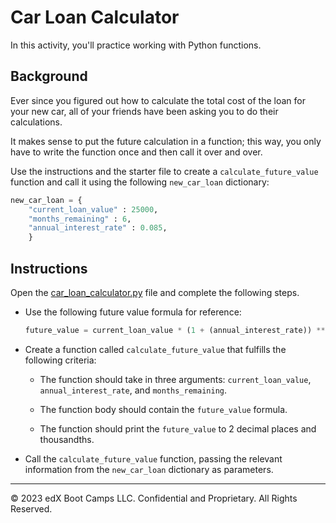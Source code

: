 # Car Loan Calculator

In this activity, you'll practice working with Python functions.

## Background

Ever since you figured out how to calculate the total cost of the loan for your new car, all of your friends have been asking you to do their calculations.

It makes sense to put the future calculation in a function; this way, you only have to write the function once and then call it over and over.

Use the instructions and the starter file to create a `calculate_future_value` function and call it using the following `new_car_loan` dictionary:

```python
new_car_loan = {
    "current_loan_value" : 25000,
    "months_remaining" : 6,
    "annual_interest_rate" : 0.085,
    }
```

## Instructions

Open the [car_loan_calculator.py](Unsolved/car_loan_calculator.py) file and complete the following steps.

* Use the following future value formula for reference:

    ```python
    future_value = current_loan_value * (1 + (annual_interest_rate)) ** months_remaining
    ```

* Create a function called `calculate_future_value` that fulfills the following criteria:

    * The function should take in three arguments: `current_loan_value`, `annual_interest_rate`, and `months_remaining`.

    * The function body should contain the `future_value` formula.

    * The function should print the `future_value` to 2 decimal places and thousandths.

* Call the `calculate_future_value` function, passing the relevant information from the `new_car_loan` dictionary as parameters.

---

© 2023 edX Boot Camps LLC. Confidential and Proprietary. All Rights Reserved.
